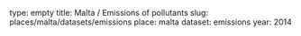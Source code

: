 type: empty
title: Malta / Emissions of pollutants
slug: places/malta/datasets/emissions
place: malta
dataset: emissions
year: 2014
